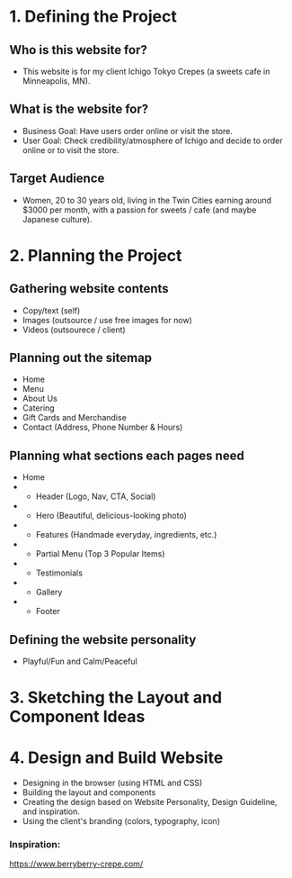 # 1. Defining the Project

## Who is this website for?
- This website is for my client Ichigo Tokyo Crepes (a sweets cafe in Minneapolis, MN).

## What is the website for?
- Business Goal: Have users order online or visit the store.
- User Goal: Check credibility/atmosphere of Ichigo and decide to order online or to visit the store.

## Target Audience
- Women, 20 to 30 years old, living in the Twin Cities earning around $3000 per month, with a passion for sweets / cafe (and maybe Japanese culture).



# 2. Planning the Project

## Gathering website contents
- Copy/text (self)
- Images (outsource / use free images for now)
- Videos (outsourece / client)

## Planning out the sitemap
- Home
- Menu
- About Us
- Catering
- Gift Cards and Merchandise
- Contact (Address, Phone Number & Hours)

## Planning what sections each pages need
- Home
- - Header (Logo, Nav, CTA, Social)
- - Hero (Beautiful, delicious-looking photo)
- - Features (Handmade everyday, ingredients, etc.)
- - Partial Menu (Top 3 Popular Items)
- - Testimonials
- - Gallery
- - Footer

## Defining the website personality
- Playful/Fun and Calm/Peaceful




# 3. Sketching the Layout and Component Ideas




# 4. Design and Build Website
- Designing in the browser (using HTML and CSS)
- Building the layout and components
- Creating the design based on Website Personality, Design Guideline, and inspiration.
- Using the client's branding (colors, typography, icon)

### Inspiration:
https://www.berryberry-crepe.com/
